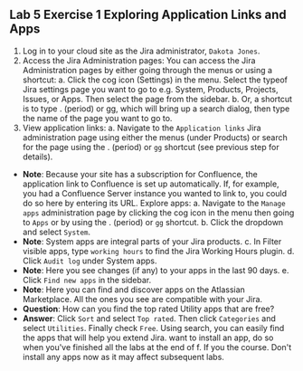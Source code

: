 ## Lab 5 Exercise 1 Exploring Application Links and Apps
1. Log in to your cloud site as the Jira administrator, `Dakota Jones`.
2. Access the Jira Administration pages:
You can access the Jira Administration pages by either going through the menus or using a shortcut:
a. Click the cog icon (Settings) in the menu. Select the typeof Jira settings page you want to go to e.g. System, Products, Projects, Issues, or Apps. Then select the page from the sidebar.
b. Or, a shortcut is to type . (period) or gg, which will bring up a search dialog, then type the name of the page you want to go to.
3. View application links:
a. Navigate to the `Application links` Jira administration page using either the menus
(under Products) or search for the page using the . (period) or `gg` shortcut (see previous step for details).
* **Note**: Because your site has a subscription for Confluence, the application link to Confluence is set up automatically. If, for example, you had a Confluence Server instance you wanted to link to, you could do so here by entering its URL.
Explore apps:
a. Navigate to the `Manage apps` administration page by clicking the cog icon in the menu then going to `Apps` or by using the . (period) or `gg` shortcut.
b. Click the dropdown and select `System`.
* **Note**: System apps are integral parts of your Jira products.
c. In Filter visible apps, type `working hours` to find the Jira Working Hours plugin.
d. Click `Audit log` under System apps.
* **Note**: Here you see changes (if any) to your apps in the last 90 days.
e. Click `Find new apps` in the sidebar.
* **Note**: Here you can find and discover apps on the Atlassian Marketplace. All the ones you see are compatible with your Jira.
* **Question**: How can you find the top rated Utility apps that are free?
* **Answer**: Click `Sort` and select `Top rated`. Then click `Categories` and select `Utilities`. Finally check `Free`. Using search, you can easily find the apps that will help you extend Jira.
want to install an app, do so when you've finished all the labs at the end of
f. If you the course. Don't install any apps now as it may affect subsequent labs.